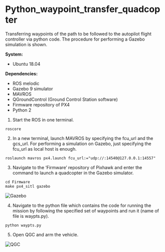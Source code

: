 # Python_waypoint_transfer_quadcopter
Transferring waypoints of the path to be followed to the autopilot flight controller via python code. The procedure for performing a Gazebo simulation is shown.

**System:**
- Ubuntu 18.04

**Dependencies:**
- ROS melodic
- Gazebo 9 simulator
- MAVROS
- QGroundControl (Ground Control Station software)
- Firmware repository of PX4
- Python 2

1. Start the ROS in one terminal.
```
roscore
```
2. In a new terminal, launch MAVROS by specifying the fcu_url and the gcs_url. For performing a simulation on Gazebo, just specifying the fcu_url as local host is enough.
```
roslaunch mavros px4.launch fcu_url:="udp://:14540@127.0.0.1:14557"
```
3. Navigate to the ‘Firmware’ repository of Pixhawk and enter the command to launch a quadcopter in the Gazebo simulator.
```
cd Firmware
make px4_sitl gazebo
```
![Gazebo](https://dev.px4.io/v1.10/assets/simulation/gazebo.png)

4. Navigate to the python file which contains the code for running the mission by following the specified set of waypoints and run it (name of file is waypts.py).
```
python waypts.py
```
5. Open QGC and arm the vehicle.

![QGC](https://docs.qgroundcontrol.com/master/assets/fly/arm.jpg)

